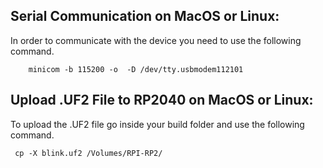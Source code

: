 

## Serial Communication on MacOS or Linux:
In order to communicate with the device you need to use the following command.
```
    minicom -b 115200 -o  -D /dev/tty.usbmodem112101
```
## Upload .UF2 File to RP2040 on MacOS or Linux:
To upload the .UF2 file go inside your build folder and use the following command.
```
 cp -X blink.uf2 /Volumes/RPI-RP2/
```